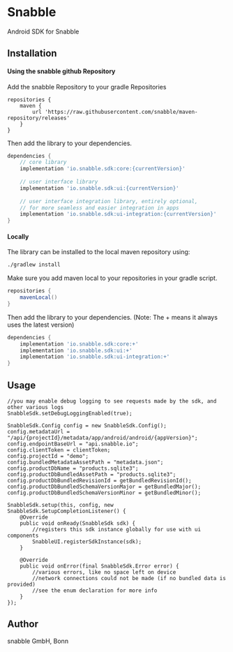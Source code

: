 # Snabble

Android SDK for Snabble

## Installation

#### Using the snabble github Repository

Add the snabble Repository to your gradle Repositories

```
repositories {
    maven {
        url 'https://raw.githubusercontent.com/snabble/maven-repository/releases'
    }
}
```

Then add the library to your dependencies. 

```gradle
dependencies {
    // core library
    implementation 'io.snabble.sdk:core:{currentVersion}'
    
    // user interface library
    implementation 'io.snabble.sdk:ui:{currentVersion}'
    
    // user interface integration library, entirely optional,
    // for more seamless and easier integration in apps
    implementation 'io.snabble.sdk:ui-integration:{currentVersion}'
}
```

#### Locally

The library can be installed to the local maven repository using:

```sh
./gradlew install 
```

Make sure you add maven local to your repositories in your gradle script.

```gradle
repositories {
    mavenLocal()
}
```

Then add the library to your dependencies. (Note: The + means it always uses the latest version)

```gradle
dependencies {
    implementation 'io.snabble.sdk:core:+'
    implementation 'io.snabble.sdk:ui:+'
    implementation 'io.snabble.sdk:ui-integration:+'
}
```

## Usage
```
//you may enable debug logging to see requests made by the sdk, and other various logs
SnabbleSdk.setDebugLoggingEnabled(true);

SnabbleSdk.Config config = new SnabbleSdk.Config();
config.metadataUrl = "/api/{projectId}/metadata/app/android/android/{appVersion}";
config.endpointBaseUrl = "api.snabble.io";
config.clientToken = clientToken;
config.projectId = "demo";
config.bundledMetadataAssetPath = "metadata.json";
config.productDbName = "products.sqlite3";
config.productDbBundledAssetPath = "products.sqlite3";
config.productDbBundledRevisionId = getBundledRevisionId();
config.productDbBundledSchemaVersionMajor = getBundledMajor();
config.productDbBundledSchemaVersionMinor = getBundledMinor();

SnabbleSdk.setup(this, config, new SnabbleSdk.SetupCompletionListener() {
    @Override
    public void onReady(SnabbleSdk sdk) {
        //registers this sdk instance globally for use with ui components
        SnabbleUI.registerSdkInstance(sdk);
    }

    @Override
    public void onError(final SnabbleSdk.Error error) {
        //various errors, like no space left on device
        //network connections could not be made (if no bundled data is provided)
        //see the enum declaration for more info
    }
});
```

## Author

snabble GmbH, Bonn
